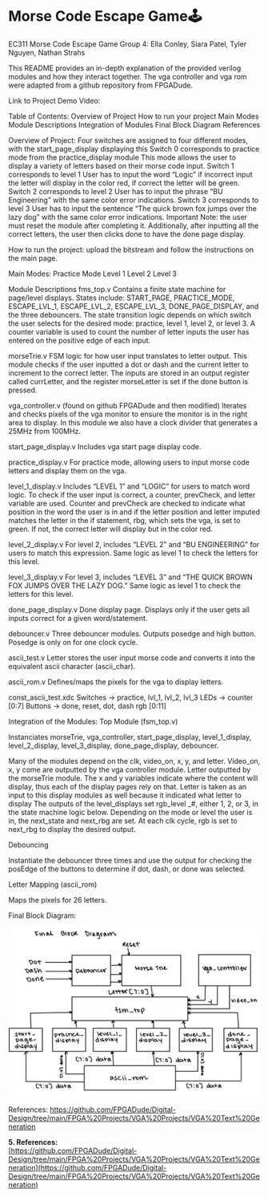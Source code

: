 # Morse Code Escape Game🕹️
EC311 
Morse Code Escape Game 
Group 4: Ella Conley, Siara Patel, Tyler Nguyen, Nathan Strahs

This README provides an in-depth explanation of the provided verilog modules and how they interact together. The vga controller and vga rom were adapted from a github repository from FPGADude. 

Link to Project Demo Video: 

Table of Contents: 
Overview of Project
How to run your project 
Main Modes 
Module Descriptions 
Integration of Modules
Final Block Diagram 
References

Overview of Project:
Four switches are assigned to four different modes, with the start_page_display displaying this 
Switch 0 corresponds to practice mode from the practice_display module 
This mode allows the user to display a variety of letters based on their morse code input. 
Switch 1 corresponds to level 1 
User has to input the word “Logic” if incorrect input the letter will display in the color red, if correct the letter will be green.  
Switch 2 corresponds to level 2 
User has to input the phrase “BU Engineering” with the same color error indications. 
Switch 3 corresponds to level 3 
User has to input the sentence “The quick brown fox jumps over the lazy dog” with the same color error indications. 
Important Note: the user must reset the module after completing it. Additionally, after inputting all the correct letters, the user then clicks done to have the done page display.

How to run the project: upload the bitstream and follow the instructions on the main page.

Main Modes: 
Practice Mode
Level 1 
Level 2 
Level 3  



Module Descriptions 
fms_top.v
Contains a finite state machine for page/level displays. 
States include: START_PAGE, PRACTICE_MODE, ESCAPE_LVL_1, ESCAPE_LVL_2, ESCAPE_LVL_3, DONE_PAGE_DISPLAY, and the three debouncers. 
The state transition logic depends on which switch the user selects for the desired mode: practice, level 1, level 2, or level 3. 
A counter variable is used to count the number of letter inputs the user has entered on the positive edge of each input. 

morseTrie.v
FSM logic for how user input translates to letter output.
This module checks if the user inputted a dot or dash and the current letter to increment to the correct letter. 
The inputs are stored in an output register called currLetter, and the register morseLetter is set if the done button is pressed. 

vga_controller.v (found on github FPGADude and then modified)
Iterates and checks pixels of the vga monitor to ensure the monitor is in the right area to display. 
In this module we also have a clock divider that generates a 25MHz from 100MHz. 

start_page_display.v
Includes vga start page display code. 

practice_display.v
For practice mode, allowing users to input morse code letters and display them on the vga. 

level_1_display.v
Includes “LEVEL 1” and “LOGIC” for users to match word logic.
To check if the user input is correct, a counter, prevCheck, and letter variable are used. Counter and prevCheck are checked to indicate what position in the word the user is in and if the letter position and letter imputed matches the letter in the if statement, rbg, which sets the vga, is set to green. If not, the correct letter will display but in the color red.

level_2_display.v 
For level 2, includes “LEVEL 2” and “BU ENGINEERING” for users to match this expression.
Same logic as level 1 to check the letters for this level. 

level_3_display.v 
For level 3,  includes “LEVEL 3” and “THE QUICK BROWN FOX JUMPS OVER THE LAZY DOG.”
Same logic as level 1 to check the letters for this level. 

done_page_display.v
Done display page. 
Displays only if the user gets all inputs correct for a given word/statement. 

debouncer.v
Three debouncer modules. 
Outputs posedge and high button. 
Posedge is only on for one clock cycle. 


ascii_test.v 
Letter stores the user input morse code and converts it into the equivalent ascii character (ascii_char).

ascii_rom.v 
Defines/maps the pixels for the vga to display letters. 

const_ascii_test.xdc
Switches → practice, lvl_1, lvl_2, lvl_3
LEDs → counter [0:7]
Buttons → done, reset, dot, dash 
rgb [0:11]

Integration of the Modules: 
Top Module (fsm_top.v) 

Instanciates morseTrie, vga_controller, start_page_display, level_1_display, level_2_display, level_3_display, done_page_display, debouncer.
	
Many of the modules depend on the clk, video_on, x, y, and letter. Video_on, x, y come are outputted by the vga controller module. Letter outputted by the morseTrie module. The x and y variables indicate where the content will display, thus each of the display pages rely on that. Letter is taken as an input to this display modules as well because it indicated what letter to display
The outputs of the level_displays set rgb_level _#, either 1, 2, or 3, in the state machine logic below. Depending on the mode or level the user is in, the next_state and next_rbg are set. At each clk cycle, rgb is set to next_rbg to display the desired output.

Debouncing 
 	
Instantiate the debouncer three times and use the output for checking the posEdge of the buttons to determine if dot, dash, or done was selected.

Letter Mapping (ascii_rom) 

Maps the pixels for 26 letters.

Final Block Diagram: 

![alt text](/Final_BlockDiagram.jpg)

References: 
https://github.com/FPGADude/Digital-Design/tree/main/FPGA%20Projects/VGA%20Projects/VGA%20Text%20Generation 

   
**5. References:**   
[https://github.com/FPGADude/Digital-Design/tree/main/FPGA%20Projects/VGA%20Projects/VGA%20Text%20Generation](https://github.com/FPGADude/Digital-Design/tree/main/FPGA%20Projects/VGA%20Projects/VGA%20Text%20Generation) 
